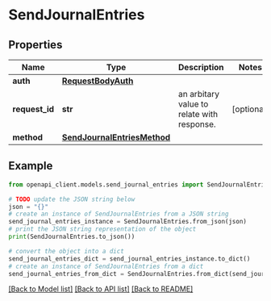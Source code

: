 # SendJournalEntries


## Properties

Name | Type | Description | Notes
------------ | ------------- | ------------- | -------------
**auth** | [**RequestBodyAuth**](RequestBodyAuth.md) |  | 
**request_id** | **str** | an arbitary value to relate with response. | [optional] 
**method** | [**SendJournalEntriesMethod**](SendJournalEntriesMethod.md) |  | 

## Example

```python
from openapi_client.models.send_journal_entries import SendJournalEntries

# TODO update the JSON string below
json = "{}"
# create an instance of SendJournalEntries from a JSON string
send_journal_entries_instance = SendJournalEntries.from_json(json)
# print the JSON string representation of the object
print(SendJournalEntries.to_json())

# convert the object into a dict
send_journal_entries_dict = send_journal_entries_instance.to_dict()
# create an instance of SendJournalEntries from a dict
send_journal_entries_from_dict = SendJournalEntries.from_dict(send_journal_entries_dict)
```
[[Back to Model list]](../README.md#documentation-for-models) [[Back to API list]](../README.md#documentation-for-api-endpoints) [[Back to README]](../README.md)


